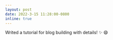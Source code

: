 ```yaml
---
layout: post
date: 2022-3-15 11:28:00-0800
inline: true
---
```


Writed a tutorial for blog building with details! :sparkles: :smile:
